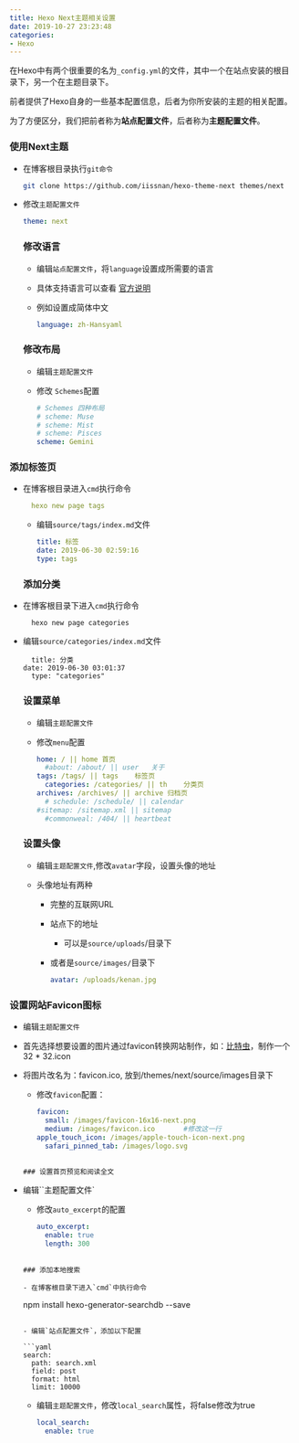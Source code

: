 ```yaml
---
title: Hexo Next主题相关设置
date: 2019-10-27 23:23:48
categories: 
- Hexo
---
```

在Hexo中有两个很重要的名为`_config.yml`的文件，其中一个在站点安装的根目录下，另一个在主题目录下。

前者提供了Hexo自身的一些基本配置信息，后者为你所安装的主题的相关配置。

为了方便区分，我们把前者称为**站点配置文件**，后者称为**主题配置文件**。



### 使用Next主题

- 在博客根目录执行`git命令`

  ```bash
  git clone https://github.com/iissnan/hexo-theme-next themes/next
  ```

- 修改`主题配置文件`

  ```yaml
  theme: next
  ```

  ### 修改语言

  - 编辑`站点配置文件`，将`language`设置成所需要的语言

  - 具体支持语言可以查看 [官方说明](http://theme-next.iissnan.com/getting-started.html#select-language)

  - 例如设置成简体中文

    ```yaml
    language: zh-Hansyaml
    ```

  ### 修改布局

  - 编辑`主题配置文件`

  - 修改 `Schemes`配置

    ```yaml
    # Schemes 四种布局
    # scheme: Muse
    # scheme: Mist
    # scheme: Pisces
    scheme: Gemini
    ```

  
### 添加标签页

- 在博客根目录进入`cmd`执行命令
  
  ```yaml
    hexo new page tags
  ```
  
  - 编辑`source/tags/index.md`文件
  
    ```yaml
    title: 标签
    date: 2019-06-30 02:59:16
    type: tags
    ```
  
  ### 添加分类
  
- 在博客根目录下进入`cmd`执行命令
  
  ```
    hexo new page categories
  ```
  
- 编辑`source/categories/index.md`文件
  
  ```
    title: 分类
  date: 2019-06-30 03:01:37
    type: "categories"
  ```

    
  
  ### 设置菜单

  - 编辑`主题配置文件`

  - 修改`menu`配置

    ```yaml
    home: / || home	首页
      #about: /about/ || user	关于
    tags: /tags/ || tags	标签页
      categories: /categories/ || th	分类页
    archives: /archives/ || archive	归档页
      # schedule: /schedule/ || calendar
    #sitemap: /sitemap.xml || sitemap
      #commonweal: /404/ || heartbeat
  
    ```
  
  ### 设置头像
  
  - 编辑`主题配置文件`,修改`avatar`字段，设置头像的地址
  
  - 头像地址有两种

    - 完整的互联网URL

    - 站点下的地址

      - 可以是`source/uploads`/目录下
    - 或者是`source/images/`目录下
  
      ```yaml
      avatar: /uploads/kenan.jpg
      ```
  
  
  

  
### 设置网站Favicon图标

  - 编辑`主题配置文件`
  
- 首先选择想要设置的图片通过favicon转换网站制作，如：[比特虫](http://www.bitbug.net/)，制作一个32 * 32.icon
  
- 将图片改名为：favicon.ico, 放到/themes/next/source/images目录下
  
  - 修改`favicon`配置：
  
    ```yml
    favicon:
      small: /images/favicon-16x16-next.png
      medium: /images/favicon.ico 		#修改这一行
    apple_touch_icon: /images/apple-touch-icon-next.png
      safari_pinned_tab: /images/logo.svg
    ```
  ```
  
  ### 设置首页预览和阅读全文
  
- 编辑``主题配置文件`	
  
  - 修改`auto_excerpt`的配置
  
    ```yaml
    auto_excerpt:
      enable: true
      length: 300
  ```
  
  ### 添加本地搜索
  
  - 在博客根目录下进入`cmd`中执行命令
  
    ```
    npm install hexo-generator-searchdb --save
    ```
  
  - 编辑`站点配置文件`，添加以下配置
  
    ```yaml
    search:
      path: search.xml
      field: post
      format: html
      limit: 10000
    ```
  
  - 编辑`主题配置文件`，修改`local_search`属性，将false修改为true
  
    ```yaml
    local_search:
      enable: true
    ```
  
